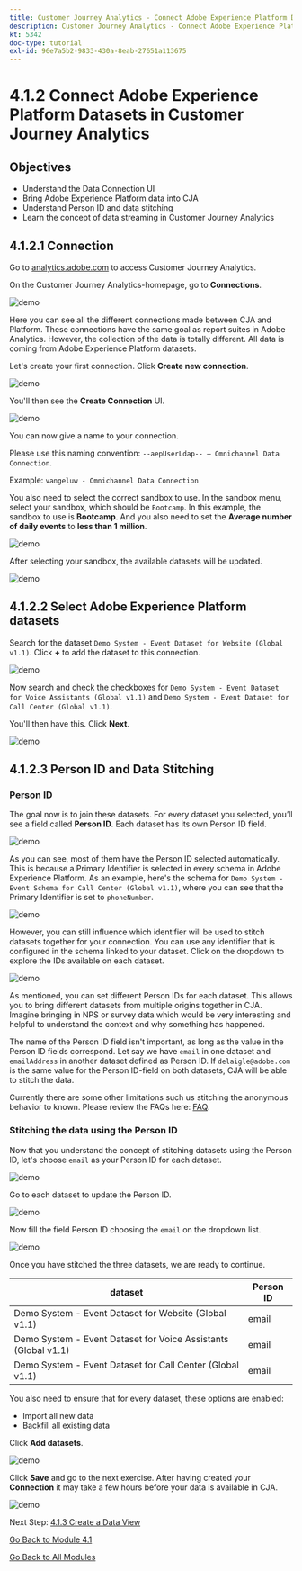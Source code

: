 ```yaml
---
title: Customer Journey Analytics - Connect Adobe Experience Platform Datasets in Customer Journey Analytics
description: Customer Journey Analytics - Connect Adobe Experience Platform Datasets in Customer Journey Analytics
kt: 5342
doc-type: tutorial
exl-id: 96e7a5b2-9833-430a-8eab-27651a113675
---
```

# 4.1.2 Connect Adobe Experience Platform Datasets in Customer Journey Analytics

## Objectives

- Understand the Data Connection UI
- Bring Adobe Experience Platform data into CJA
- Understand Person ID and data stitching
- Learn the concept of data streaming in Customer Journey Analytics

## 4.1.2.1 Connection

Go to [analytics.adobe.com](https://analytics.adobe.com) to access Customer Journey Analytics.

On the Customer Journey Analytics-homepage, go to **Connections**. 

![demo](./images/cja2.png)

Here you can see all the different connections made between CJA and Platform. These connections have the same goal as report suites in Adobe Analytics. However, the collection of the data is totally different. All data is coming from Adobe Experience Platform datasets. 

Let's create your first connection. Click **Create new connection**.

![demo](./images/cja4.png)

You'll then see the **Create Connection** UI.

![demo](./images/cja5.png)

You can now give a name to your connection. 

Please use this naming convention: `--aepUserLdap-- – Omnichannel Data Connection`. 

Example: `vangeluw - Omnichannel Data Connection`

You also need to select the correct sandbox to use. In the sandbox menu, select your sandbox, which should be `Bootcamp`. In this example, the sandbox to use is **Bootcamp**. And you also need to set the **Average number of daily events** to **less than 1 million**.

![demo](./images/cjasb.png)

After selecting your sandbox, the available datasets will be updated.

![demo](./images/cjasb1.png)

## 4.1.2.2 Select Adobe Experience Platform datasets

Search for the dataset `Demo System - Event Dataset for Website (Global v1.1)`. Click **+** to add the dataset to this connection.

![demo](./images/cja7.png)

Now search and check the checkboxes for `Demo System - Event Dataset for Voice Assistants (Global v1.1)` and `Demo System - Event Dataset for Call Center (Global v1.1)`. 

You'll then have this. Click **Next**.

![demo](./images/cja9.png)

## 4.1.2.3 Person ID and Data Stitching

### Person ID

The goal now is to join these datasets. For every dataset you selected, you’ll see a field called **Person ID**. Each dataset has its own Person ID field. 

![demo](./images/cja11.png)

As you can see, most of them have the Person ID selected automatically. This is because a Primary Identifier is selected in every schema in Adobe Experience Platform. As an example, here's the schema for `Demo System - Event Schema for Call Center (Global v1.1)`, where you can see that the Primary Identifier is set to `phoneNumber`.

![demo](./images/cja13.png)

However, you can still influence which identifier will be used to stitch datasets together for your connection. You can use any identifier that is configured in the schema linked to your dataset. Click on the dropdown to explore the IDs available on each dataset.

![demo](./images/cja14.png)

As mentioned, you can set different Person IDs for each dataset. This allows you to bring different datasets from multiple origins together in CJA. Imagine bringing in NPS or survey data which would be very interesting and helpful to understand the context and why something has happened.

The name of the Person ID field isn't important, as long as the value in the Person ID fields correspond. Let say we have `email` in one dataset and `emailAddress` in another dataset defined as Person ID. If `delaigle@adobe.com` is the same value for the Person ID-field on both datasets, CJA will be able to stitch the data.

Currently there are some other limitations such us stitching the anonymous behavior to known. Please review the FAQs here: [FAQ](https://experienceleague.adobe.com/docs/analytics-platform/using/cja-overview/cja-faq.html). 

### Stitching the data using the Person ID

Now that you understand the concept of stitching datasets using the Person ID, let's choose `email` as your Person ID for each dataset. 

![demo](./images/cja15.png)

Go to each dataset to update the Person ID. 

![demo](./images/cja12a.png)

Now fill the field Person ID choosing the `email` on the dropdown list.

![demo](./images/cja17.png)

Once you have stitched the three datasets, we are ready to continue. 

|  dataset       | Person ID | 
| ----------------- |-------------| 
| Demo System - Event Dataset for Website (Global v1.1) | email         | 
| Demo System - Event Dataset for Voice Assistants (Global v1.1) | email          | 
| Demo System - Event Dataset for Call Center (Global v1.1) | email         | 

You also need to ensure that for every dataset, these options are enabled:

- Import all new data
- Backfill all existing data

Click **Add datasets**.

![demo](./images/cja16.png)

Click **Save** and go to the next exercise. 
After having created your **Connection** it may take a few hours before your data is available in CJA.

![demo](./images/cja20.png)

Next Step: [4.1.3 Create a Data View](./ex3.md)

[Go Back to Module 4.1](./customer-journey-analytics-build-a-dashboard.md)

[Go Back to All Modules](./../../../overview.md)

